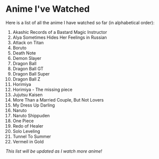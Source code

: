 # Anime I've Watched

Here is a list of all the anime I have watched so far (in alphabetical order):

1. Akashic Records of a Bastard Magic Instructor  
2. Alya Sometimes Hides Her Feelings in Russian  
3. Attack on Titan  
4. Boruto  
5. Death Note  
6. Demon Slayer  
7. Dragon Ball  
8. Dragon Ball GT  
9. Dragon Ball Super  
10. Dragon Ball Z
11. Horimiya
12. Horimiya - The missing piece
13. Jujutsu Kaisen  
14. More Than a Married Couple, But Not Lovers
15. My Dress Up Darling
16. Naruto  
17. Naruto Shippuden  
18. One Piece  
19. Redo of Healer  
20. Solo Leveling
21. Tunnel To Summer 
22. Vermeil in Gold  

*This list will be updated as I watch more anime!*
